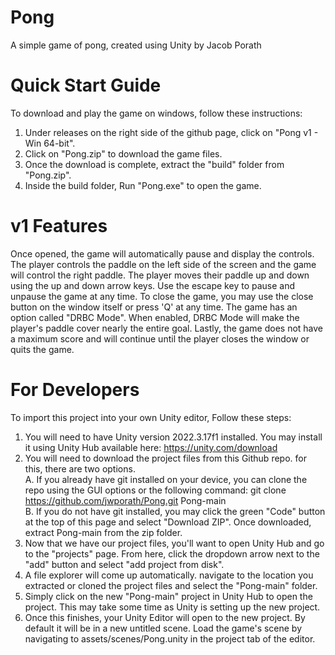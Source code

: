 # Pong
A simple game of pong, created using Unity by Jacob Porath

# Quick Start Guide
To download and play the game on windows, follow these instructions:
1. Under releases on the right side of the github page, click on "Pong v1 - Win 64-bit".
2. Click on "Pong.zip" to download the game files.
3. Once the download is complete, extract the "build" folder from "Pong.zip".
4. Inside the build folder, Run "Pong.exe" to open the game.

# v1 Features
Once opened, the game will automatically pause and display the controls. The player controls the paddle on the left side of the screen and the game will control the right paddle. The player moves their paddle up and down using the up and down arrow keys. Use the escape key to pause and unpause the game at any time. To close the game, you may use the close button on the window itself or press 'Q' at any time. The game has an option called "DRBC Mode". When enabled, DRBC Mode will make the player's paddle cover nearly the entire goal. Lastly, the game does not have a maximum score and will continue until the player closes the window or quits the game.

# For Developers
To import this project into your own Unity editor, Follow these steps:
1. You will need to have Unity version 2022.3.17f1 installed. You may install it using Unity Hub available here: https://unity.com/download
2. You will need to download the project files from this Github repo. for this, there are two options.<br />
   A. If you already have git installed on your device, you can clone the repo using the GUI options or the following command: git clone https://github.com/jwporath/Pong.git Pong-main<br />
   B. If you do not have git installed, you may click the green "Code" button at the top of this page and select "Download ZIP". Once downloaded, extract Pong-main from the zip folder.
4. Now that we have our project files, you'll want to open Unity Hub and go to the "projects" page. From here, click the dropdown arrow next to the "add" button and select "add project from disk".
5. A file explorer will come up automatically. navigate to the location you extracted or cloned the project files and select the "Pong-main" folder.
6. Simply click on the new "Pong-main" project in Unity Hub to open the project. This may take some time as Unity is setting up the new project.
7. Once this finishes, your Unity Editor will open to the new project. By default it will be in a new untitled scene. Load the game's scene by navigating to assets/scenes/Pong.unity in the project tab of the editor.
